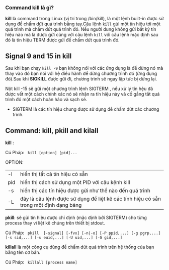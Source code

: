 ### Command kill là gì?

**kill** là command trong Linux (vị trí trong /bin/kill), là một lệnh built-in được sử dụng để chấm dứt quá trình bằng tay.Câu lệnh `kill` gửi một tín hiệu tới một quá trình mà chấm dứt quá trình đó. Nếu người dung không gửi bất kỳ tín hiệu nào mà là được gửi cùng với câu lệnh `kill` với câu lệnh mặc định sau đó là tín hiệu TERM được gửi để chấm dứt quá trình đó.

## Signal 9 and 15 in kill

Sau khi bạn chạy `kill -9` bạn không nói với các ứng dụng là để dừng nó mà thay vào đó bạn nói với hệ điều hành để dừng chương trình đó (ứng dụng đó).Sau khi **SIGKILL** được gửi đi, chương trình sẽ ngay lập tức bị dừng lại.

Nột kill -15 sẽ gửi một chương trình lệnh SIGTERM , nếu xử lý tín hệu đã được vết  một cách chính xác nó sẽ nhận ra tín hiệu này và cố gắng tắt quá trình đó một cách hoàn hảo và sạch sẽ.
- SIGTERM là các tín hiệu chung được sử dụng để chấm dứt các chương trình.


## Command: kill, pkill and kilall

**kill** : 

Cú Pháp: ` kill [option] [pid]...`

OPTION:

|   |  |
|---|----|
| -l| hiển thị tất cả tín hiệu có sẵn|
| pid| hiển thị cách sử dụng một PID với câu kệnh kill|
|-s| hiển thị các tín hiệu được gửi như thế nào đến quá trình|
|-L| đây là câu lệnh được sử dụng để liệt kê các tính hiệu có sẵn trong một định dạng bảng|

**pkill**: sẽ gửi tín hiệu được chỉ định (mặc định bởi SIGTERM) cho từng process thay vì liệt kê chúng trên thiết bị stdout.

Cú Pháp: ` pkill  [-signal] [-fvx] [-n|-o] [-P ppid,...] [-g pgrp,...][-s sid,...] [-u euid,...] [-U uid,...] [-G gid,...]`

**killall** là một công cụ dùng để chấm dứt quá trình trên hệ thống của bạn bằng tên cơ bản.

Cú Pháp: ` killall [process name]`

